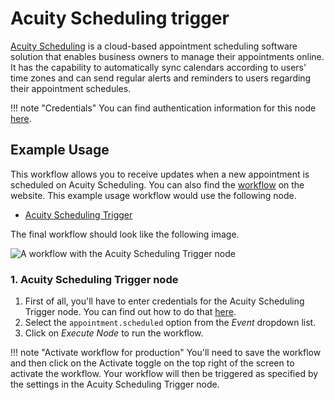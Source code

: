 # Acuity Scheduling trigger

[Acuity Scheduling](https://acuityscheduling.com/) is a cloud-based appointment scheduling software solution that enables business owners to manage their appointments online. It has the capability to automatically sync calendars according to users' time zones and can send regular alerts and reminders to users regarding their appointment schedules.

!!! note "Credentials"
    You can find authentication information for this node [here](/integrations/builtin/credentials/acuityscheduling/).



## Example Usage

This workflow allows you to receive updates when a new appointment is scheduled on Acuity Scheduling. You can also find the [workflow](https://n8n.io/workflows/533) on the website. This example usage workflow would use the following node.

- [Acuity Scheduling Trigger]()

The final workflow should look like the following image.

![A workflow with the Acuity Scheduling Trigger node](/_images/integrations/builtin/trigger-nodes/acuityschedulingtrigger/workflow.png)


### 1. Acuity Scheduling Trigger node

1. First of all, you'll have to enter credentials for the Acuity Scheduling Trigger node. You can find out how to do that [here](/integrations/builtin/credentials/acuityscheduling/).
2. Select the `appointment.scheduled` option from the *Event* dropdown list.
3. Click on *Execute Node* to run the workflow.

!!! note "Activate workflow for production"
    You'll need to save the workflow and then click on the Activate toggle on the top right of the screen to activate the workflow. Your workflow will then be triggered as specified by the settings in the Acuity Scheduling Trigger node.

